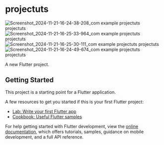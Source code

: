 # projectuts

![Screenshot_2024-11-21-16-24-38-208_com example projectuts projectuts](https://github.com/user-attachments/assets/e8400bcd-ac06-46b1-96b3-6c2fb467e0bc)
![Screenshot_2024-11-21-16-25-33-964_com example projectuts projectuts](https://github.com/user-attachments/assets/847f99a7-8137-431b-bdf8-969385459a7f)
![Screenshot_2024-11-21-16-25-30-111_com example projectuts projectuts](https://github.com/user-attachments/assets/11235cb3-03e3-4d1c-a0f3-39bdf80465c8)
![Screenshot_2024-11-21-16-24-49-674_com example projectuts projectuts](https://github.com/user-attachments/assets/4708778e-7cd6-4832-b7c7-1f9fa0c56b85)


A new Flutter project.

## Getting Started

This project is a starting point for a Flutter application.

A few resources to get you started if this is your first Flutter project:

- [Lab: Write your first Flutter app](https://docs.flutter.dev/get-started/codelab)
- [Cookbook: Useful Flutter samples](https://docs.flutter.dev/cookbook)

For help getting started with Flutter development, view the
[online documentation](https://docs.flutter.dev/), which offers tutorials,
samples, guidance on mobile development, and a full API reference.
